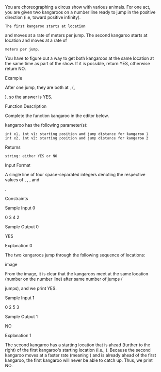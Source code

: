 You are choreographing a circus show with various animals. For one act, you are given two kangaroos on a number line ready to jump in the positive direction (i.e, toward positive infinity).

    The first kangaroo starts at location 

and moves at a rate of
meters per jump.
The second kangaroo starts at location
and moves at a rate of

    meters per jump.

You have to figure out a way to get both kangaroos at the same location at the same time as part of the show. If it is possible, return YES, otherwise return NO.

Example



After one jump, they are both at , (,

), so the answer is YES.

Function Description

Complete the function kangaroo in the editor below.

kangaroo has the following parameter(s):

    int x1, int v1: starting position and jump distance for kangaroo 1
    int x2, int v2: starting position and jump distance for kangaroo 2

Returns

    string: either YES or NO

Input Format

A single line of four space-separated integers denoting the respective values of
, , , and

.

Constraints

Sample Input 0

0 3 4 2

Sample Output 0

YES

Explanation 0

The two kangaroos jump through the following sequence of locations:

image

From the image, it is clear that the kangaroos meet at the same location (number
on the number line) after same number of jumps (

jumps), and we print YES.

Sample Input 1

0 2 5 3

Sample Output 1

NO

Explanation 1

The second kangaroo has a starting location that is ahead (further to the right) of the first kangaroo's starting location (i.e.,
). Because the second kangaroo moves at a faster rate (meaning ) and is already ahead of the first kangaroo, the first kangaroo will never be able to catch up. Thus, we print NO. 
